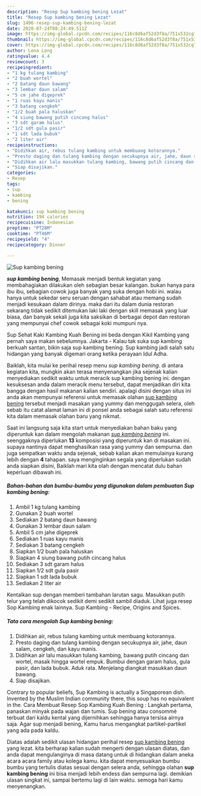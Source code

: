 ```yaml
---
description: "Resep Sup kambing bening Lezat"
title: "Resep Sup kambing bening Lezat"
slug: 1496-resep-sup-kambing-bening-lezat
date: 2020-07-24T08:24:49.511Z
image: https://img-global.cpcdn.com/recipes/116c8d6af52d3f8a/751x532cq70/sup-kambing-bening-foto-resep-utama.jpg
thumbnail: https://img-global.cpcdn.com/recipes/116c8d6af52d3f8a/751x532cq70/sup-kambing-bening-foto-resep-utama.jpg
cover: https://img-global.cpcdn.com/recipes/116c8d6af52d3f8a/751x532cq70/sup-kambing-bening-foto-resep-utama.jpg
author: Lena Long
ratingvalue: 4.4
reviewcount: 3
recipeingredient:
- "1 kg tulang kambing"
- "2 buah wortel"
- "2 batang daun bawang"
- "3 lembar daun salam"
- "5 cm jahe digeprek"
- "1 ruas kayu manis"
- "3 batang cengkeh"
- "1/2 buah pala haluskan"
- "4 siung bawang putih cincang halus"
- "3 sdt garam halus"
- "1/2 sdt gula pasir"
- "1 sdt lada bubuk"
- "2 liter air"
recipeinstructions:
- "Didihkan air, rebus tulang kambing untuk membuang kotorannya."
- "Presto daging dan tulang kambing dengan secukupnya air, jahe, daun salam, cengkeh, dan kayu manis."
- "Didihkan air lalu masukkan tulang kambing, bawang putih cincang dan wortel, masak hingga wortel empuk. Bumbui dengan garam halus, gula pasir, dan lada bubuk. Aduk rata. Menjelang diangkat masukkan daun bawang."
- "Siap disajikan."
categories:
- Resep
tags:
- sup
- kambing
- bening

katakunci: sup kambing bening 
nutrition: 194 calories
recipecuisine: Indonesian
preptime: "PT28M"
cooktime: "PT46M"
recipeyield: "4"
recipecategory: Dinner

---
```



![Sup kambing bening](https://img-global.cpcdn.com/recipes/116c8d6af52d3f8a/751x532cq70/sup-kambing-bening-foto-resep-utama.jpg)

<b><i>sup kambing bening</i></b>, Memasak menjadi bentuk kegiatan yang membahagiakan dilakukan oleh sebagian besar kalangan. bukan hanya para ibu ibu, sebagian cowok juga banyak yang suka dengan hobi ini. walau hanya untuk sekedar seru seruan dengan sahabat atau memang sudah menjadi kesukaan dalam dirinya. maka dari itu dalam dunia restoran sekarang tidak sedikit ditemukan laki laki dengan skill memasak yang luar biasa, dan banyak sekali juga kita saksikan di berbagai depot dan restoran yang mempunyai chef cowok sebagai koki mumpuni nya.

Sup Sehat Kaki Kambing Kuah Bening ini beda dengan Kikil Kambing yang pernah saya makan sebelumnya. Jakarta - Kalau tak suka sup kambing berkuah santan, bikin saja sup kambing bening. Sup kambing jadi salah satu hidangan yang banyak digemari orang ketika perayaan Idul Adha.

Baiklah, kita mulai ke perihal resep menu <i>sup kambing bening</i>. di antara kegiatan kita, mungkin akan terasa menyenangkan jika sejenak kalian menyediakan sedikit waktu untuk meracik sup kambing bening ini. dengan kesuksesan anda dalam meracik menu tersebut, dapat menjadikan diri kita bangga dengan hasil makanan kalian sendiri. apalagi disini dengan situs ini anda akan mempunyai referensi untuk memasak olahan <u>sup kambing bening</u> tersebut menjadi masakan yang yummy dan menggugah selera, oleh sebab itu catat alamat laman ini di ponsel anda sebagai salah satu referensi kita dalam memasak olahan baru yang nikmat.


Saat ini langsung saja kita start untuk menyediakan bahan baku yang diperuntuk kan dalam mengolah makanan <u><i>sup kambing bening</i></u> ini. seenggaknya diperlukan <b>13</b> komposisi yang diperuntuk kan di masakan ini. supaya nantinya dapat menghasilkan rasa yang yummy dan sempurna. dan juga sempatkan waktu anda sejenak, sebab kalian akan memulainya kurang lebih dengan <b>4</b> tahapan. saya menginginkan segala yang diperlukan sudah anda siapkan disini, Baiklah mari kita olah dengan mencatat dulu bahan keperluan dibawah ini.

<!--inarticleads1-->

##### Bahan-bahan dan bumbu-bumbu yang digunakan dalam pembuatan Sup kambing bening:

1. Ambil 1 kg tulang kambing
1. Gunakan 2 buah wortel
1. Sediakan 2 batang daun bawang
1. Gunakan 3 lembar daun salam
1. Ambil 5 cm jahe digeprek
1. Sediakan 1 ruas kayu manis
1. Sediakan 3 batang cengkeh
1. Siapkan 1/2 buah pala haluskan
1. Siapkan 4 siung bawang putih cincang halus
1. Sediakan 3 sdt garam halus
1. Siapkan 1/2 sdt gula pasir
1. Siapkan 1 sdt lada bubuk
1. Sediakan 2 liter air


Kentalkan sup dengan memberi tambahan larutan sagu. Masukkan putih telur yang telah dikocok sedikit demi sedikit sambil diaduk. Lihat juga resep Sop Kambing enak lainnya. Sup Kambing - Recipe, Origins and Spices. 

<!--inarticleads2-->

##### Tata cara mengolah Sup kambing bening:

1. Didihkan air, rebus tulang kambing untuk membuang kotorannya.
1. Presto daging dan tulang kambing dengan secukupnya air, jahe, daun salam, cengkeh, dan kayu manis.
1. Didihkan air lalu masukkan tulang kambing, bawang putih cincang dan wortel, masak hingga wortel empuk. Bumbui dengan garam halus, gula pasir, dan lada bubuk. Aduk rata. Menjelang diangkat masukkan daun bawang.
1. Siap disajikan.


Contrary to popular beliefs, Sup Kambing is actually a Singaporean dish. Invented by the Muslim Indian community there, this soup has no equivalent in the. Cara Membuat Resep Sop Kambing Kuah Bening : Langkah pertama, panaskan minyak pada wajan dan tumis. Sup bening atau consommé terbuat dari kaldu kental yang dijernihkan sehingga hanya tersisa airnya saja. Agar sup menjadi bening, Kamu harus mengangkat partikel-partikel yang ada pada kaldu. 

Diatas adalah sedikit ulasan hidangan perihal resep <u>sup kambing bening</u> yang lezat. kita berharap kalian sudah mengerti dengan ulasan diatas, dan anda dapat mengulanginya di masa datang untuk di hidangkan dalam aneka acara acara family atau kolega kamu. kita dapat menyesuaikan bumbu bumbu yang tertulis diatas sesuai dengan selera anda, sehingga olahan <b>sup kambing bening</b> ini bisa menjadi lebih endess dan sempurna lagi. demikian ulasan singkat ini, sampai bertemu lagi di lain waktu. semoga hari kamu menyenangkan.
